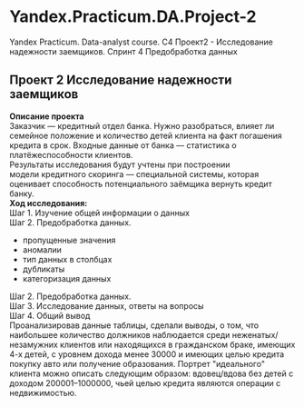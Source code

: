 # Yandex.Practicum.DA.Project-2
Yandex Practicum. Data-analyst course. С4 Проект2 - Исследование надежности заемщиков.
Спринт 4 Предобработка данных
## Проект 2 Исследование надежности заемщиков

**Описание проекта**  
Заказчик — кредитный отдел банка. Нужно разобраться, влияет ли семейное положение и количество детей клиента на факт погашения кредита в срок. Входные данные от банка — статистика о платёжеспособности клиентов.  
Результаты исследования будут учтены при построении модели кредитного скоринга — специальной системы, которая оценивает способность потенциального заёмщика вернуть кредит банку.  
**Ход исследования:**   
Шаг 1. Изучение общей информации о данных     
Шаг 2. Предобработка данных.    
* пропущенные значения   
* аномалии   
* тип данных в столбцах   
* дубликаты   
* категоризация данных

Шаг 2. Предобработка данных.  
Шаг 3. Исследование данных, ответы на вопросы    
Шаг 4. Общий вывод  
Проанализировав данные таблицы, сделали выводы, о том, что наибольшее количество должников наблюдается среди неженатых/незамужних клиентов или находящихся в гражданском браке, имеющих 4-х детей, с уровнем дохода менее 30000 и имеющих целью кредита покупку авто или получение образования. Портрет "идеального" клиента можно описать следующим образом: вдовец/вдова без детей с доходом 200001–1000000, чьей целью кредита являются операции с недвижимостью.
